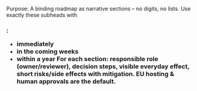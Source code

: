 Purpose: A binding roadmap as narrative sections – no digits, no lists. Use exactly these subheads with <h3 class='sub'>:
- immediately
- in the coming weeks
- within a year
For each section: responsible role (owner/reviewer), decision steps, visible everyday effect, short risks/side effects with mitigation. EU hosting & human approvals are the default.
